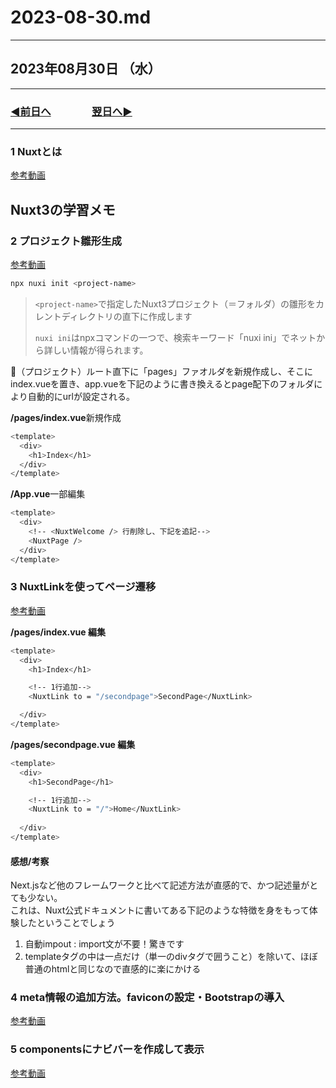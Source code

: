 # 2023-08-30.md

---

## 2023年08月30日 （水）

---

### [◀️前日へ](https://github.com/yuasys/chatty-journal/blob/main/2023/08/2023-08-29.md)&emsp;&emsp;&emsp;&emsp;[翌日へ▶️](https://github.com/yuasys/chatty-journal/blob/main/2023/08/2023-08-31.md)

---

### 1 Nuxtとは

[参考動画](https://youtu.be/ZI_PQw9IiH0?si=ZRiPAD1gRtHdo-wz)

## Nuxt3の学習メモ

### 2 プロジェクト雛形生成

[参考動画](https://youtu.be/Ewo0Vp_Ix2c?si=xYAZcn5trDmbfGmE)

```bash
npx nuxi init <project-name>
```

> ```<project-name>```で指定したNuxt3プロジェクト（＝フォルダ）の雛形をカレントディレクトリの直下に作成します
>
> `nuxi ini`はnpxコマンドの一つで、検索キーワード「nuxi ini」でネットから詳しい情報が得られます。
>

📌（プロジェクト）ルート直下に「pages」ファオルダを新規作成し、そこにindex.vueを置き、app.vueを下記のように書き換えるとpage配下のフォルダにより自動的にurlが設定される。  

<b>/pages/index.vue</b>新規作成

```bash
<template>
  <div>
    <h1>Index</h1>
  </div>
</template>
```

<b>/App.vue</b>一部編集

```bash
<template>
  <div>
    <!-- <NuxtWelcome /> 行削除し、下記を追記-->
    <NuxtPage />
  </div>
</template>
```

### 3 NuxtLinkを使ってページ遷移

[参考動画](https://youtu.be/BC9jNx62tM4?si=HCuJqITMQsTrVBXqzz)

<b>/pages/index.vue 編集</b>

```bash
<template>
  <div>
    <h1>Index</h1>

    <!-- 1行追加-->
    <NuxtLink to = "/secondpage">SecondPage</NuxtLink>

  </div>
</template>
```

<b>/pages/secondpage.vue 編集</b>

```bash
<template>
  <div>
    <h1>SecondPage</h1>

    <!-- 1行追加-->
    <NuxtLink to = "/">Home</NuxtLink>
    
  </div>
</template>
```

#### 感想/考察

Next.jsなど他のフレームワークと比べて記述方法が直感的で、かつ記述量がとても少ない。  
これは、Nuxt公式ドキュメントに書いてある下記のような特徴を身をもって体験したということでしょう

1. 自動impout : import文が不要！驚きです
2. templateタグの中は一点だけ（単一のdivタグで囲うこと）を除いて、ほぼ普通のhtmlと同じなので直感的に楽にかける

### 4 meta情報の追加方法。faviconの設定・Bootstrapの導入

[参考動画](https://youtu.be/P2T92HV_gcw?si=OAyd4gJ29Rd5j1W3)

### 5 componentsにナビバーを作成して表示

[参考動画](https://youtu.be/5kyKDF8m51U?si=-Fw0x11xiF0pj8Od)
